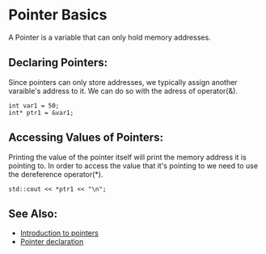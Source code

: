 # Pointer Basics

A Pointer is a variable that can only hold memory addresses.

## Declaring Pointers:
Since pointers can only store addresses, we typically assign another varaible's address to it. We can do so with the adress of operator(&).

```
int var1 = 50;
int* ptr1 = &var1;
```

## Accessing Values of Pointers:
Printing the value of the pointer itself will print the memory address it is pointing to. In order to access the value that it's pointing to we need to use the
dereference operator(*).

```
std::cout << *ptr1 << "\n";
```

## See Also:
- [Introduction to pointers](https://www.learncpp.com/cpp-tutorial/introduction-to-pointers/)
- [Pointer declaration](https://en.cppreference.com/w/cpp/language/pointer)
